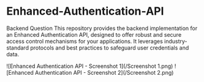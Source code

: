 # Enhanced-Authentication-API
Backend Question
This repository provides the backend implementation for an Enhanced Authentication API, designed to offer robust and secure access control mechanisms for your applications. It leverages industry-standard protocols and best practices to safeguard user credentials and data.

 
![Enhanced Authentication API - Screenshot 1](/Screenshot 1.png)
![Enhanced Authentication API - Screenshot 2](/Screenshot 2.png)
